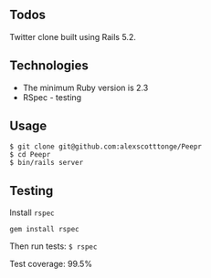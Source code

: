 ## Todos

Twitter clone built using Rails 5.2.

## Technologies
- The minimum Ruby version is 2.3
- RSpec - testing

## Usage
```
$ git clone git@github.com:alexscotttonge/Peepr
$ cd Peepr
$ bin/rails server
```

## Testing

Install ```rspec```

```gem install rspec```

Then run tests:
```$ rspec```

Test coverage: 99.5%
